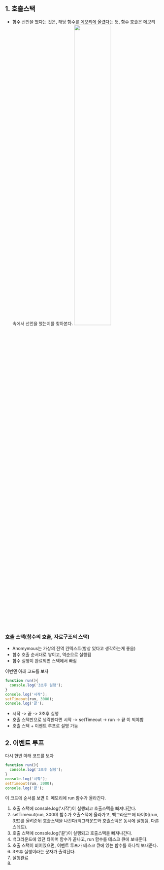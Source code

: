 ## 1. 호출스택
- 함수 선언을 했다는 것은, 해당 함수를 메모리에 올렸다는 뜻, 함수 호출은 메모리 속에서 선언을 했는지를 찾아본다.
<img src = "https://user-images.githubusercontent.com/60607880/112757360-85074280-9024-11eb-88c6-92ae3d9aec9d.png" width="50%"></img>      
### 호출 스택(함수의 호출, 자료구조의 스택)   
- Anomymous는 가상의 전역 컨텍스트(항상 있다고 생각하는게 좋음)
- 함수 호출 순서대로 쌓이고, 역순으로 실행됨
- 함수 실행이 완료되면 스택에서 빠짐

이번엔 아래 코드를 보자   
```js
function run(){
  console.log('3초후 실행');
}
console.log('시작');
setTimeout(run, 3000);
console.log('끝');
```
- 시작 -> 끝 -> 3초후 실행
- 호출 스택만으로 생각한다면 시작 -> setTimeout -> run -> 끝 이 되야함
- 호출 스택 + 이벤트 루프로 설명 가능

## 2. 이벤트 루프
다시 한번 아래 코드를 보자
```js
function run(){
  console.log('3초후 실행');
}
console.log('시작');
setTimeout(run, 3000);
console.log('끝');
```
이 코드에 순서를 보면
0. 메모리에 run 함수가 올라간다.
1. 호출 스택에 console.log('시작')이 실행되고 호출스택을 빠져나간다.
2. setTimeout(run, 3000) 함수가 호출스택에 올라가고, 백그라운드에 타이머(run, 3초)를 올려준뒤 호출스택을 나간다(백그라운드와 호출스택은 동시에 실행됨, 다른 스레드).
3. 호출 스택에 console.log('끝')이 실행되고 호출스택을 빠져나간다.
4. 백그라운드에 있던 타이머 함수가 끝나고, run 함수를 테스크 큐에 보내준다.
5. 호출 스택이 비어있으면, 이벤트 루프가 테스크 큐에 있는 함수를 하나씩 보내준다.
6. 3초후 실행이라는 문자가 출력된다.
7. 실행완료
8. 
